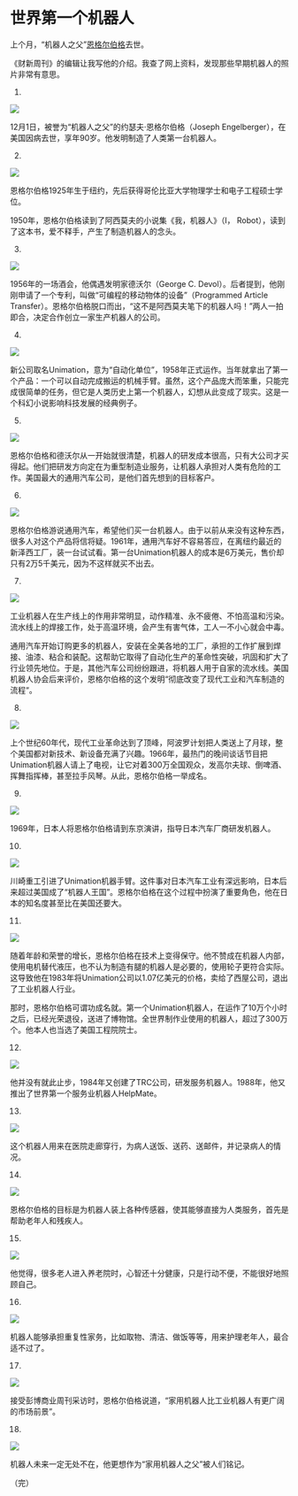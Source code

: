 # 世界第一个机器人

上个月，“机器人之父”[恩格尔伯格](https://en.wikipedia.org/wiki/Joseph_Engelberger)去世。

《财新周刊》的编辑让我写他的介绍。我查了网上资料，发现那些早期机器人的照片非常有意思。

1.

![](http://www.ruanyifeng.com/blogimg/asset/2016/bg2016010801.jpg)

12月1日，被誉为“机器人之父”的约瑟夫·恩格尔伯格（Joseph Engelberger），在美国因病去世，享年90岁。他发明制造了人类第一台机器人。

2.

![](http://www.ruanyifeng.com/blogimg/asset/2016/bg2016010824.jpg)

恩格尔伯格1925年生于纽约，先后获得哥伦比亚大学物理学士和电子工程硕士学位。

1950年，恩格尔伯格读到了阿西莫夫的小说集《我，机器人》（I， Robot），读到了这本书，爱不释手，产生了制造机器人的念头。

3.

![](http://www.ruanyifeng.com/blogimg/asset/2016/bg2016010804.jpg)

1956年的一场酒会，他偶遇发明家德沃尔（George C. Devol）。后者提到，他刚刚申请了一个专利，叫做“可编程的移动物体的设备”（Programmed Article Transfer）。恩格尔伯格脱口而出，“这不是阿西莫夫笔下的机器人吗！”两人一拍即合，决定合作创立一家生产机器人的公司。

4.

![](http://www.ruanyifeng.com/blogimg/asset/2016/bg2016010802.jpg)

新公司取名Unimation，意为“自动化单位”，1958年正式运作。当年就拿出了第一个产品：一个可以自动完成搬运的机械手臂。虽然，这个产品庞大而笨重，只能完成很简单的任务，但它是人类历史上第一个机器人，幻想从此变成了现实。这是一个科幻小说影响科技发展的经典例子。

5.

![](http://www.ruanyifeng.com/blogimg/asset/2016/bg2016010825.jpg)

恩格尔伯格和德沃尔从一开始就很清楚，机器人的研发成本很高，只有大公司才买得起。他们把研发方向定在为重型制造业服务，让机器人承担对人类有危险的工作。美国最大的通用汽车公司，是他们首先想到的目标客户。

6.

![](http://www.ruanyifeng.com/blogimg/asset/2016/bg2016010816.jpg)

恩格尔伯格游说通用汽车，希望他们买一台机器人。由于以前从来没有这种东西，很多人对这个产品将信将疑。1961年，通用汽车好不容易答应，在离纽约最近的新泽西工厂，装一台试试看。第一台Unimation机器人的成本是6万美元，售价却只有2万5千美元，因为不这样就买不出去。

7.

![](http://www.ruanyifeng.com/blogimg/asset/2016/bg2016010809.jpg)

工业机器人在生产线上的作用非常明显，动作精准、永不疲倦、不怕高温和污染。流水线上的焊接工作，处于高温环境，会产生有害气体，工人一不小心就会中毒。

通用汽车开始订购更多的机器人，安装在全美各地的工厂，承担的工作扩展到焊接、油漆、粘合和装配。这帮助它取得了自动化生产的革命性突破，巩固和扩大了行业领先地位。于是，其他汽车公司纷纷跟进，将机器人用于自家的流水线。美国机器人协会后来评价，恩格尔伯格的这个发明“彻底改变了现代工业和汽车制造的流程“。

8.

![](http://www.ruanyifeng.com/blogimg/asset/2016/bg2016010807.jpg)

上个世纪60年代，现代工业革命达到了顶峰，阿波罗计划把人类送上了月球，整个美国都对新技术、新设备充满了兴趣。1966年，最热门的晚间谈话节目把Unimation机器人请上了电视，让它对着300万全国观众，发高尔夫球、倒啤酒、挥舞指挥棒，甚至拉手风琴。从此，恩格尔伯格一举成名。

9.

![](http://www.ruanyifeng.com/blogimg/asset/2016/bg2016010810.jpg)

1969年，日本人将恩格尔伯格请到东京演讲，指导日本汽车厂商研发机器人。

10.

![](http://www.ruanyifeng.com/blogimg/asset/2016/bg2016010811.jpg)

川崎重工引进了Unimation机器手臂。这件事对日本汽车工业有深远影响，日本后来超过美国成了“机器人王国”。恩格尔伯格在这个过程中扮演了重要角色，他在日本的知名度甚至比在美国还要大。

11.

![](http://www.ruanyifeng.com/blogimg/asset/2016/bg2016010803.jpg)

随着年龄和荣誉的增长，恩格尔伯格在技术上变得保守。他不赞成在机器人内部，使用电机替代液压，也不认为制造有腿的机器人是必要的，使用轮子更符合实际。这导致他在1983年将Unimation公司以1.07亿美元的价格，卖给了西屋公司，退出了工业机器人行业。

那时，恩格尔伯格可谓功成名就。第一个Unimation机器人，在运作了10万个小时之后，已经光荣退役，送进了博物馆。全世界制作业使用的机器人，超过了300万个。他本人也当选了美国工程院院士。

12.

![](http://www.ruanyifeng.com/blogimg/asset/2016/bg2016010813.jpg)

他并没有就此止步，1984年又创建了TRC公司，研发服务机器人。1988年，他又推出了世界第一个服务业机器人HelpMate。

13.

![](http://www.ruanyifeng.com/blogimg/asset/2016/bg2016010815.jpg)

这个机器人用来在医院走廊穿行，为病人送饭、送药、送邮件，并记录病人的情况。

14.

![](http://www.ruanyifeng.com/blogimg/asset/2016/bg2016010822.jpg)

恩格尔伯格的目标是为机器人装上各种传感器，使其能够直接为人类服务，首先是帮助老年人和残疾人。

15.

![](http://www.ruanyifeng.com/blogimg/asset/2016/bg2016010820.jpg)

他觉得，很多老人进入养老院时，心智还十分健康，只是行动不便，不能很好地照顾自己。

16.

![](http://www.ruanyifeng.com/blogimg/asset/2016/bg2016010821.jpg)

机器人能够承担重复性家务，比如取物、清洁、做饭等等，用来护理老年人，最合适不过了。

17.

![](http://www.ruanyifeng.com/blogimg/asset/2016/bg2016010817.jpg)

接受彭博商业周刊采访时，恩格尔伯格说道，“家用机器人比工业机器人有更广阔的市场前景”。

18.

![](http://www.ruanyifeng.com/blogimg/asset/2016/bg2016010821.jpg)

机器人未来一定无处不在，他更想作为“家用机器人之父”被人们铭记。

（完）

